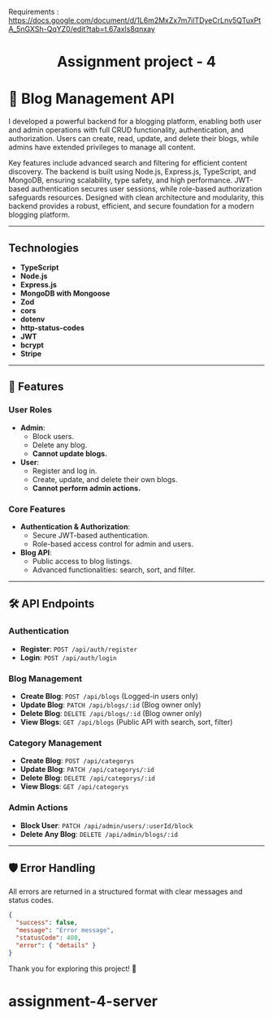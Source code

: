 Requirements : https://docs.google.com/document/d/1L6m2MxZx7m7ilTDyeCrLnv5QTuxPtA_5nGXSh-QqYZ0/edit?tab=t.67axls8qnxay

<h1 align="center">
  Assignment  project - 4 
</h1>

 # 📝 Blog Management API


I developed a powerful backend for a blogging platform, enabling both user and admin operations with full CRUD functionality, authentication, and authorization. Users can create, read, update, and delete their blogs, while admins have extended privileges to manage all content.

Key features include advanced search and filtering for efficient content discovery. The backend is built using Node.js, Express.js, TypeScript, and MongoDB, ensuring scalability, type safety, and high performance. JWT-based authentication secures user sessions, while role-based authorization safeguards resources. Designed with clean architecture and modularity, this backend provides a robust, efficient, and secure foundation for a modern blogging platform.
* * *


## Technologies

*   **TypeScript**
*   **Node.js**
*   **Express.js**
*   **MongoDB with Mongoose**
*   **Zod**
*   **cors**
*   **dotenv**
*   **http-status-codes**
*   **JWT**
*   **bcrypt**
*   **Stripe**


* * *



## 🚀 Features

### User Roles
- **Admin**:
  - Block users.
  - Delete any blog.
  - **Cannot update blogs.**
- **User**:
  - Register and log in.
  - Create, update, and delete their own blogs.
  - **Cannot perform admin actions.**

### Core Features
- **Authentication & Authorization**:
  - Secure JWT-based authentication.
  - Role-based access control for admin and users.
- **Blog API**:
  - Public access to blog listings.
  - Advanced functionalities: search, sort, and filter.

---

## 🛠️ API Endpoints

### Authentication
- **Register**: `POST /api/auth/register`  
- **Login**: `POST /api/auth/login`

### Blog Management
- **Create Blog**: `POST /api/blogs` (Logged-in users only)
- **Update Blog**: `PATCH /api/blogs/:id` (Blog owner only)
- **Delete Blog**: `DELETE /api/blogs/:id` (Blog owner only)
- **View Blogs**: `GET /api/blogs` (Public API with search, sort, filter)

### Category Management
- **Create Blog**: `POST /api/categorys` 
- **Update Blog**: `PATCH /api/categorys/:id` 
- **Delete Blog**: `DELETE /api/categorys/:id` 
- **View Blogs**: `GET /api/categorys` 

### Admin Actions
- **Block User**: `PATCH /api/admin/users/:userId/block`
- **Delete Any Blog**: `DELETE /api/admin/blogs/:id`

---

## 🛡️ Error Handling
All errors are returned in a structured format with clear messages and status codes.

```json
{
  "success": false,
  "message": "Error message",
  "statusCode": 400,
  "error": { "details" }
}
```




Thank you for exploring this project! 🚀
# assignment-4-server
 
